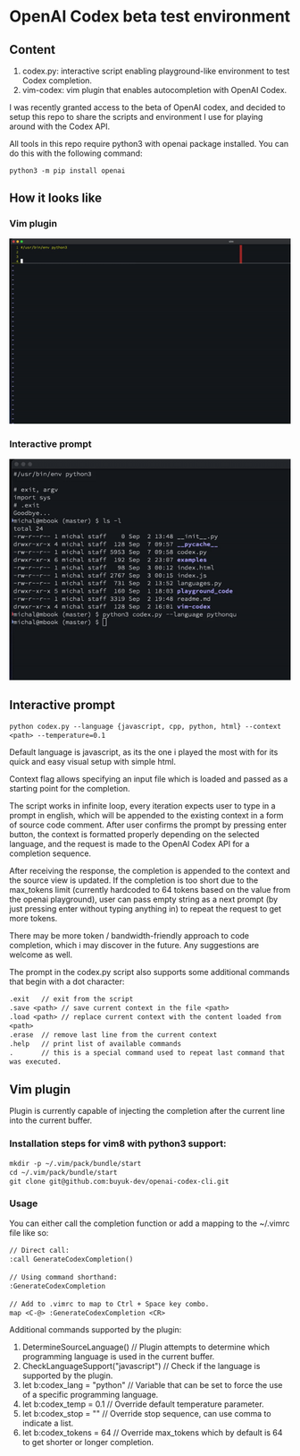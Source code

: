 # OpenAI Codex beta test environment

## Content

1. codex.py: interactive script enabling playground-like environment to test Codex completion.
2. vim-codex: vim plugin that enables autocompletion with OpenAI Codex.

I was recently granted access to the beta of OpenAI codex, and decided to setup this repo to
share the scripts and environment I use for playing around with the Codex API.

All tools in this repo require python3 with openai package installed. You can do this with the following command:

    python3 -m pip install openai


## How it looks like

### Vim plugin
![plugin](https://github.com/buyuk-dev/openai-codex-cli/blob/04dd216ebd86e6c9cd725b8f1596443fb87a5dd3/ezgif.com-gif-maker%20(1).gif?raw=true)

### Interactive prompt
![prompt](https://github.com/buyuk-dev/openai-codex-cli/blob/master/ezgif.com-gif-maker.gif?raw=true)


## Interactive prompt

    python codex.py --language {javascript, cpp, python, html} --context <path> --temperature=0.1


Default language is javascript, as its the one i played the most with for its quick and easy
visual setup with simple html.

Context flag allows specifying an input file which is loaded and passed as a starting point for
the completion.

The script works in infinite loop, every iteration expects user to type in a prompt in english,
which will be appended to the existing context in a form of source code comment. After user
confirms the prompt by pressing enter button, the context is formatted properly depending on the
selected language, and the request is made to the OpenAI Codex API for a completion sequence.

After receiving the response, the completion is appended to the context and the source view is
updated. If the completion is too short due to the max_tokens limit (currently hardcoded to
64 tokens based on the value from the openai playground), user can pass empty string as a next
prompt (by just pressing enter without typing anything in) to repeat the request to get more
tokens.

There may be more token / bandwidth-friendly approach to code completion, which i may discover
in the future. Any suggestions are welcome as well.

The prompt in the codex.py script also supports some additional commands that begin with a dot
character:

    .exit   // exit from the script
    .save <path> // save current context in the file <path>
    .load <path> // replace current context with the content loaded from <path>
    .erase  // remove last line from the current context
    .help   // print list of available commands
    .       // this is a special command used to repeat last command that was executed.

## Vim plugin

Plugin is currently capable of injecting the completion after the current line into the current buffer.

### Installation steps for vim8 with python3 support:

    mkdir -p ~/.vim/pack/bundle/start
    cd ~/.vim/pack/bundle/start
    git clone git@github.com:buyuk-dev/openai-codex-cli.git


### Usage

You can either call the completion function or add a mapping to the ~/.vimrc file like so:

    // Direct call:
    :call GenerateCodexCompletion()

    // Using command shorthand:
    :GenerateCodexCompletion
    
    // Add to .vimrc to map to Ctrl + Space key combo.
    map <C-@> :GenerateCodexCompletion <CR>
    
Additional commands supported by the plugin:

1. DetermineSourceLanguage()            // Plugin attempts to determine which programming language is used in the current buffer.
2. CheckLanguageSupport("javascript")   // Check if the language is supported by the plugin.
3. let b:codex_lang = "python"          // Variable that can be set to force the use of a specific programming language.
4. let b:codex_temp = 0.1               // Override default temperature parameter.
5. let b:codex_stop = "</html>"         // Override stop sequence, can use comma to indicate a list.
6. let b:codex_tokens = 64              // Override max_tokens which by default is 64 to get shorter or longer completion.
